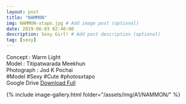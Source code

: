 ```yaml
---
layout: post
title: "NAMMON"
img: NAMMON-xtapo.jpg # Add image post (optional)
date: 2019-06-03 02:40:00
description: Sexy Girl! # Add post description (optional)
tag: [sexy]
---
```

Concept : Warm Light  
Model : Titipatwarada Meekhun  
Photograph : Jod K Pochai  
#Model #Sexy #Cute #photosxtapo  
Google Drive [Download Full](http://gestyy.com/e0BQUQ)

{% include image-gallery.html folder="/assets/img/A1/NAMMON/" %}
